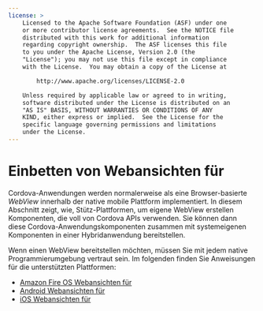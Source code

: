```yaml
---
license: >
    Licensed to the Apache Software Foundation (ASF) under one
    or more contributor license agreements.  See the NOTICE file
    distributed with this work for additional information
    regarding copyright ownership.  The ASF licenses this file
    to you under the Apache License, Version 2.0 (the
    "License"); you may not use this file except in compliance
    with the License.  You may obtain a copy of the License at

        http://www.apache.org/licenses/LICENSE-2.0

    Unless required by applicable law or agreed to in writing,
    software distributed under the License is distributed on an
    "AS IS" BASIS, WITHOUT WARRANTIES OR CONDITIONS OF ANY
    KIND, either express or implied.  See the License for the
    specific language governing permissions and limitations
    under the License.
---
```


# Einbetten von Webansichten für

Cordova-Anwendungen werden normalerweise als eine Browser-basierte *WebView* innerhalb der native mobile Plattform implementiert. In diesem Abschnitt zeigt, wie, Stütz-Plattformen, um eigene WebView erstellen Komponenten, die voll von Cordova APIs verwenden. Sie können dann diese Cordova-Anwendungskomponenten zusammen mit systemeigenen Komponenten in einer Hybridanwendung bereitstellen.

Wenn einen WebView bereitstellen möchten, müssen Sie mit jedem native Programmierumgebung vertraut sein. Im folgenden finden Sie Anweisungen für die unterstützten Plattformen:

*   <a href="../../platforms/amazonfireos/webview.html">Amazon Fire OS Webansichten für</a>
*   <a href="../../platforms/android/webview.html">Android Webansichten für</a>
*   <a href="../../platforms/ios/webview.html">iOS Webansichten für</a>